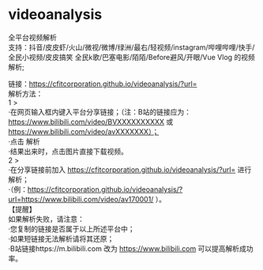 # videoanalysis
全平台视频解析  
支持：抖音/皮皮虾/火山/微视/微博/绿洲/最右/轻视频/instagram/哔哩哔哩/快手/全民小视频/皮皮搞笑 全民k歌/巴塞电影/陌陌/Before避风/开眼/Vue Vlog 的视频解析;  
  
链接：https://cfitcorporation.github.io/videoanalysis/?url=  
解析方法：  
1 >  
·在网页输入框内键入平台分享链接；（注：B站的链接应为：https://www.bilibili.com/video/BVXXXXXXXXXX 或 https://www.bilibili.com/video/avXXXXXXX）；  
·点击 解析  
·结果出来时，点击图片直接下载视频。  
2 >  
·在分享链接前加入 https://cfitcorporation.github.io/videoanalysis/?url=  进行解析；  
·（例：https://cfitcorporation.github.io/videoanalysis/?url=https://www.bilibili.com/video/av170001/ ）。   
【提醒】  
如果解析失败，请注意：  
·您复制的链接是否属于以上所述平台中；  
·如果短链接无法解析请将其还原；  
·B站链接https://m.bilibili.com 改为 https://www.bilibili.com 可以提高解析成功率。  
